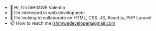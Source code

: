 - 👋 Hi, I’m ISHIMWE Valentin
- 👀 I’m interested in web development
- 💞️ I’m looking to collaborate on HTML, CSS, JS, React.js, PHP Laravel
- 📫 How to reach me ishimwedeveloper@gmail.com

<!---
INValentin/INValentin is a ✨ special ✨ repository because its `README.md` (this file) appears on your GitHub profile.
You can click the Preview link to take a look at your changes.
--->
